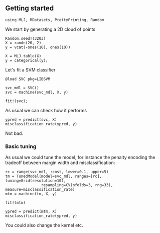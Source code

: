 <!--This file was generated, do not modify it.-->
## Getting started

```julia:ex1
using MLJ, RDatasets, PrettyPrinting, Random
```

We start by generating a 2D cloud of points

```julia:ex2
Random.seed!(3203)
X = randn(20, 2)
y = vcat(-ones(10), ones(10))

X = MLJ.table(X)
y = categorical(y);
```

Let's fit a SVM classifier

```julia:ex3
@load SVC pkg=LIBSVM

svc_mdl = SVC()
svc = machine(svc_mdl, X, y)

fit!(svc);
```

As usual we can check how it performs

```julia:ex4
ypred = predict(svc, X)
misclassification_rate(ypred, y)
```

Not bad.

### Basic tuning

As usual we could tune the model, for instance the penalty encoding the tradeoff between margin width and misclassification:

```julia:ex5
rc = range(svc_mdl, :cost, lower=0.1, upper=5)
tm = TunedModel(model=svc_mdl, ranges=[rc], tuning=Grid(resolution=10),
                resampling=CV(nfolds=3, rng=33), measure=misclassification_rate)
mtm = machine(tm, X, y)

fit!(mtm)

ypred = predict(mtm, X)
misclassification_rate(ypred, y)
```

You could also change the kernel etc.

